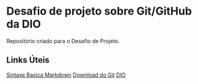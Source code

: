 # Desafio de projeto sobre Git/GitHub da DIO
Repositório criado para o Desafio de Projeto. 

## Links Úteis
[Sintaxe Basica Markdown](https://www.markdownguide.org/basic-syntax/)
[Download do Git](https://git-scm.com/downloads)
[DIO](https://www.dio.me/)
